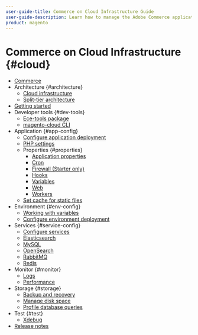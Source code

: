 ```yaml
---
user-guide-title: Commerce on Cloud Infrastructure Guide
user-guide-description: Learn how to manage the Adobe Commerce application on cloud infrastructure.
product: magento
---
```


# Commerce on Cloud Infrastructure {#cloud}

+ [Commerce](overview.md)
+ Architecture {#architecture}
    + [Cloud infrastructure](architecture/cloud-architecture.md)
    + [Split-tier architecture](architecture/split-tier-architecture.md)
+ [Getting started](https://experienceleague.corp.adobe.com/docs/commerce-cloud-service/start/overview.md)
+ Developer tools {#dev-tools}
    + [Ece-tools package](dev-tools/ece-tools.md)
    + [magento-cloud CLI](dev-tools/magento-cloud-cli.md)
+ Application {#app-config}
    + [Configure application deployment](application/magento-app-yaml.md)
    + [PHP settings](application/php-settings.md)
    + Properties {#properties}
        + [Application properties](application/properties.md)
        + [Cron](application/crons-property.md)
        + [Firewall (Starter only)](application/firewall-property.md)
        + [Hooks](application/hooks-property.md)
        + [Variables](application/variables-property.md)
        + [Web](application/web-property.md)
        + [Workers](application/workers-property.md)
    + [Set cache for static files](application/set-cache.md)
+ Environment {#env-config}
    + [Working with variables](environment/working-with-variables.md)
    + [Configure environment deployment](environment/magento-environment-yaml.md)
+ Services {#service-config}
    + [Configure services](services/services-yaml.md)
    + [Elasticsearch](services/elasticsearch.md)
    + [MySQL](services/mysql.md)
    + [OpenSearch](services/opensearch.md)
    + [RabbitMQ](services/rabbitmq.md)
    + [Redis](services/redis.md)
+ Monitor {#monitor}
    + [Logs](monitor/log-locations.md)
    + [Performance](monitor/performance.md)
+ Storage {#storage}
    + [Backup and recovery](storage/backup-and-recovery.md)
    + [Manage disk space](storage/manage-disk-space.md)
    + [Profile database queries](storage/profile-database-queries.md)
+ Test {#test}
    + [Xdebug](test/xdebug.md)
+ [Release notes](release-notes/cloud-tools.md)
